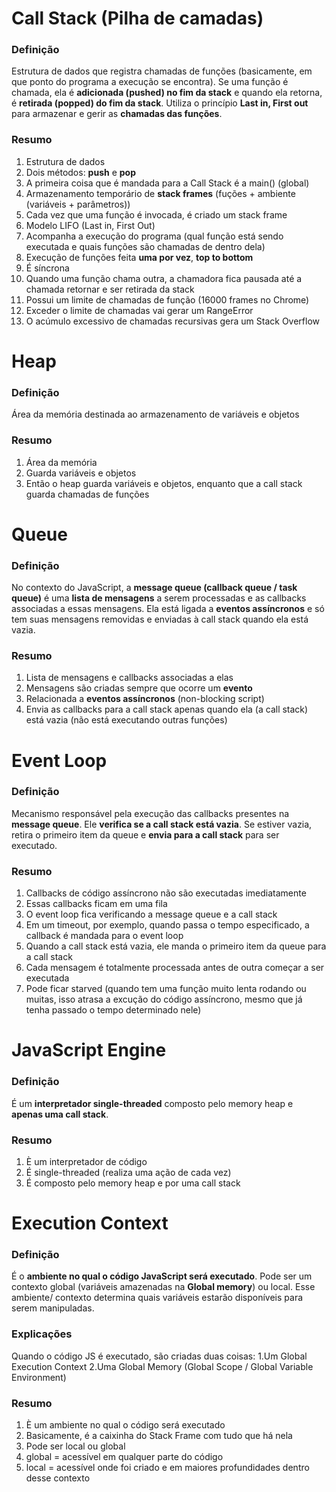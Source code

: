 # Call Stack (Pilha de camadas)

### Definição
Estrutura de dados que registra chamadas de funções (basicamente, em que ponto do programa a execução se encontra).
Se uma função é chamada, ela é **adicionada (pushed) no fim da stack** e quando ela retorna, é **retirada (popped) do fim da stack**.
Utiliza o princípio **Last in, First out** para armazenar e gerir as **chamadas das funções**.

### Resumo

1. Estrutura de dados
2. Dois métodos: **push** e **pop**
3. A primeira coisa que é mandada para a Call Stack é a main() (global)
4. Armazenamento temporário de **stack frames** (fuções + ambiente (variáveis + parâmetros))
5. Cada vez que uma função é invocada, é criado um stack frame
6. Modelo LIFO (Last in, First Out)
7. Acompanha a execução do programa (qual função está sendo executada e quais funções são chamadas de dentro dela)
8. Execução de funções feita **uma por vez**, **top to bottom**
9. É síncrona
10. Quando uma função chama outra, a chamadora fica pausada até a chamada retornar e ser retirada da stack
11. Possui um limite de chamadas de função (16000 frames no Chrome)
12. Exceder o limite de chamadas vai gerar um RangeError
13. O acúmulo excessivo de chamadas recursivas gera um Stack Overflow

# Heap

### Definição
Área da memória destinada ao armazenamento de variáveis e objetos

### Resumo
1. Área da memória
2. Guarda variáveis e objetos
3. Então o heap guarda variáveis e objetos, enquanto que a call stack guarda chamadas de funções

# Queue

### Definição

No contexto do JavaScript, a **message queue (callback queue / task queue)** é uma **lista de mensagens** 
a serem processadas e as callbacks associadas a essas mensagens. Ela está ligada a **eventos assíncronos** e 
só tem suas mensagens removidas e enviadas à call stack quando ela está vazia.

### Resumo

1. Lista de mensagens e callbacks associadas a elas
2. Mensagens são criadas sempre que ocorre um **evento**
3. Relacionada a **eventos assíncronos** (non-blocking script)
4. Envia as callbacks para a call stack apenas quando ela (a call stack) está vazia (não está executando outras funções)

# Event Loop

### Definição
Mecanismo responsável pela execução das callbacks presentes na **message queue**. Ele **verifica se a call stack está vazia**. Se estiver vazia,
retira o primeiro item da queue e **envia para a call stack** para ser executado.

### Resumo
1. Callbacks de código assíncrono não são executadas imediatamente
2. Essas callbacks ficam em uma fila
3. O event loop fica verificando a message queue e a call stack
4. Em um timeout, por exemplo, quando passa o tempo especificado, a callback é mandada para o event loop
5. Quando a call stack está vazia, ele manda o primeiro item da queue para a call stack
6. Cada mensagem é totalmente processada antes de outra começar a ser executada
7. Pode ficar starved (quando tem uma função muito lenta rodando ou muitas, isso atrasa a excução do código assíncrono, mesmo que já tenha passado o tempo determinado nele)

# JavaScript Engine

### Definição
É um **interpretador single-threaded** composto pelo memory heap e **apenas uma call stack**.

### Resumo
1. È um interpretador de código
2. É single-threaded (realiza uma ação de cada vez)
3. É composto pelo memory heap e por uma call stack

# Execution Context

### Definição
É o **ambiente no qual o código JavaScript será executado**. Pode ser um contexto global (variáveis amazenadas na **Global memory**) ou local.
Esse ambiente/ contexto determina quais variáveis estarão disponíveis para serem manipuladas.

### Explicações
Quando o código JS é executado, são criadas duas coisas:
1.Um Global Execution Context
2.Uma Global Memory (Global Scope / Global Variable Environment)

### Resumo
1. È um ambiente no qual o código será executado
2. Basicamente, é a caixinha do Stack Frame com tudo que há nela
3. Pode ser local ou global
4. global = acessível em qualquer parte do código
5. local = acessível onde foi criado e em maiores profundidades dentro desse contexto

